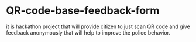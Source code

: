 # QR-code-base-feedback-form
it is hackathon project that will provide citizen to just scan QR code and give feedback anonymously that will help to improve the police behavior.
